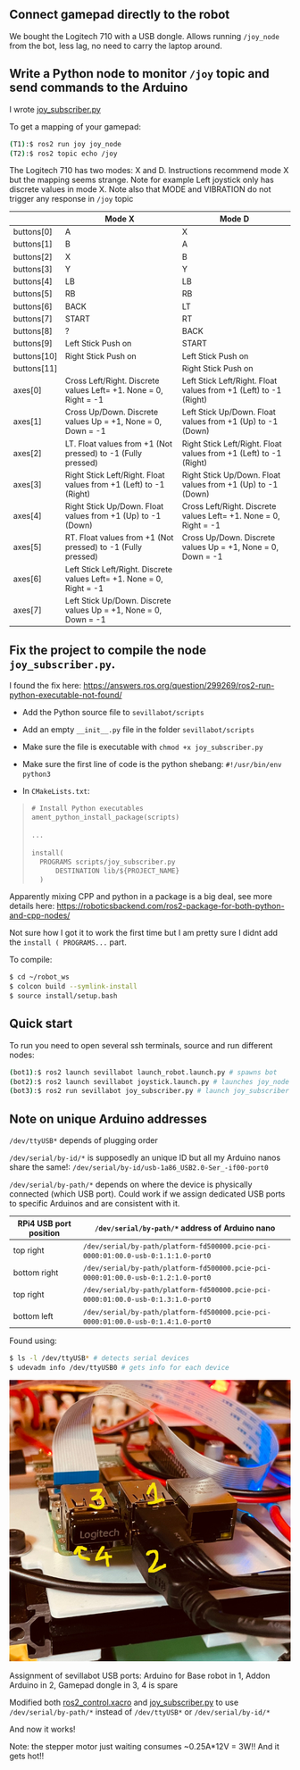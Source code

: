 ## Connect gamepad directly to the robot

We bought the Logitech 710 with a USB dongle. Allows running `/joy_node` from the bot, less lag, no need to carry the laptop around.

## Write a Python node to monitor `/joy` topic and send commands to the Arduino 

I wrote  [joy_subscriber.py](./sevillabot/scripts/joy_subscriber.py)

To get a mapping of your gamepad:

```bash
(T1):$ ros2 run joy joy_node
(T2):$ ros2 topic echo /joy
```

The Logitech 710 has two modes: X and D.  Instructions recommend mode X but the mapping seems strange. Note for example Left joystick only has discrete values in mode X.
Note also that MODE and VIBRATION do not trigger any response in `/joy` topic

|             | Mode X                                                       | Mode D                                                       |
| ----------- | ------------------------------------------------------------ | ------------------------------------------------------------ |
| buttons[0]  | A                                                            | X                                                            |
| buttons[1]  | B                                                            | A                                                            |
| buttons[2]  | X                                                            | B                                                            |
| buttons[3]  | Y                                                            | Y                                                            |
| buttons[4]  | LB                                                           | LB                                                           |
| buttons[5]  | RB                                                           | RB                                                           |
| buttons[6]  | BACK                                                         | LT                                                           |
| buttons[7]  | START                                                        | RT                                                           |
| buttons[8]  | ?                                                            | BACK                                                         |
| buttons[9]  | Left Stick Push on                                           | START                                                        |
| buttons[10] | Right Stick Push on                                          | Left Stick Push on                                           |
| buttons[11] |                                                              | Right Stick Push on                                          |
| axes[0]     | Cross Left/Right. Discrete values Left= +1. None = 0, Right = -1 | Left Stick Left/Right. Float values from +1 (Left) to -1 (Right) |
| axes[1]     | Cross Up/Down. Discrete values Up = +1, None = 0, Down = -1  | Left Stick Up/Down. Float values from +1 (Up) to -1 (Down)   |
| axes[2]     | LT. Float values from +1 (Not pressed) to -1 (Fully pressed) | Right Stick Left/Right. Float values from +1 (Left) to -1 (Right) |
| axes[3]     | Right Stick Left/Right. Float values from +1 (Left) to -1 (Right) | Right Stick Up/Down. Float values from +1 (Up) to -1 (Down)  |
| axes[4]     | Right Stick Up/Down. Float values from +1 (Up) to -1 (Down)  | Cross Left/Right. Discrete values Left= +1. None = 0, Right = -1 |
| axes[5]     | RT. Float values from +1 (Not pressed) to -1 (Fully pressed) | Cross Up/Down. Discrete values Up = +1, None = 0, Down = -1  |
| axes[6]     | Left Stick Left/Right. Discrete values Left= +1. None = 0, Right = -1 |                                                              |
| axes[7]     | Left Stick Up/Down. Discrete values Up = +1, None = 0, Down = -1 |                                                              |

## Fix the project to compile the node `joy_subscriber.py`. 

I found the fix here:
https://answers.ros.org/question/299269/ros2-run-python-executable-not-found/

- Add the Python source file to `sevillabot/scripts`
- Add an empty `__init__.py` file in the folder `sevillabot/scripts`
- Make sure the file is executable with `chmod +x joy_subscriber.py`

- Make sure the first line of code is the python shebang:  `#!/usr/bin/env python3`
- In `CMakeLists.txt`:

> ```
> # Install Python executables
> ament_python_install_package(scripts)
> 
> ...
> 
> install(
> 	PROGRAMS scripts/joy_subscriber.py  
>   	DESTINATION lib/${PROJECT_NAME} 
>   )
> ```

Apparently mixing CPP and python in a package is a big deal, see more details here:
https://roboticsbackend.com/ros2-package-for-both-python-and-cpp-nodes/

Not sure how I got it to work the first time but I am pretty sure I didnt add the `install ( PROGRAMS...` part.

To compile:

```bash
$ cd ~/robot_ws
$ colcon build --symlink-install 
$ source install/setup.bash
```

## Quick start

To run you need to open several ssh terminals, source and run different nodes:

```bash
(bot1):$ ros2 launch sevillabot launch_robot.launch.py # spawns bot
(bot2):$ ros2 launch sevillabot joystick.launch.py # launches joy_node and teleop_node with params and remapping of cmd_vel
(bot3):$ ros2 run sevillabot joy_subscriber.py # launch joy_subscriber
```

## Note on unique Arduino addresses

`/dev/ttyUSB*` depends of plugging order

`/dev/serial/by-id/*` is supposedly an unique ID but all my Arduino nanos share the same!: `/dev/serial/by-id/usb-1a86_USB2.0-Ser_-if00-port0`

`/dev/serial/by-path/*` depends on where the device is physically connected  (which USB port). Could work if we assign dedicated USB ports to specific Arduinos and are consistent with it.

| RPi4 USB port position | `/dev/serial/by-path/*` address of Arduino nano |
| -- | -- |
| top right | `/dev/serial/by-path/platform-fd500000.pcie-pci-0000:01:00.0-usb-0:1.1:1.0-port0` |
| bottom right | `/dev/serial/by-path/platform-fd500000.pcie-pci-0000:01:00.0-usb-0:1.2:1.0-port0` |
| top right | `/dev/serial/by-path/platform-fd500000.pcie-pci-0000:01:00.0-usb-0:1.3:1.0-port0` |
| bottom left | `/dev/serial/by-path/platform-fd500000.pcie-pci-0000:01:00.0-usb-0:1.4:1.0-port0` |

Found using:

```bash
$ ls -l /dev/ttyUSB* # detects serial devices
$ udevadm info /dev/ttyUSB0 # gets info for each device
```

![](./assets/RPi_USB_ports_assignment.jpg)

Assignment of sevillabot USB ports: Arduino for Base robot in 1, Addon Arduino in 2, Gamepad dongle in 3, 4 is spare



Modified both [ros2_control.xacro](./sevillabot/description/ros2_control.xacro) and [joy_subscriber.py](./sevillabot/scripts/joy_subscriber.py) to use  `/dev/serial/by-path/*` instead of `/dev/ttyUSB*` or `/dev/serial/by-id/*`

And now it works!

Note: the stepper motor just waiting consumes ~0.25A*12V = 3W!! And it gets hot!!  
